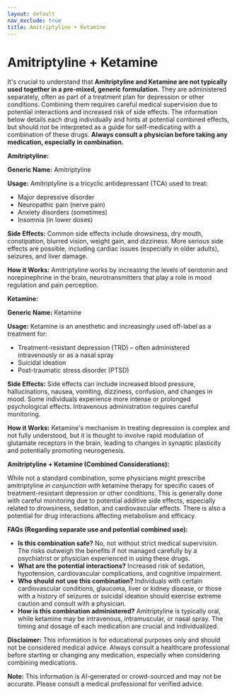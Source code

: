 ```yaml
---
layout: default
nav_exclude: true
title: Amitriptyline + Ketamine
---
```


# Amitriptyline + Ketamine

It's crucial to understand that **Amitriptyline and Ketamine are not typically used together in a pre-mixed, generic formulation.** They are administered separately, often as part of a treatment plan for depression or other conditions.  Combining them requires careful medical supervision due to potential interactions and increased risk of side effects.  The information below details each drug individually and hints at potential combined effects, but should *not* be interpreted as a guide for self-medicating with a combination of these drugs. **Always consult a physician before taking any medication, especially in combination.**

**Amitriptyline:**

**Generic Name:** Amitriptyline

**Usage:** Amitriptyline is a tricyclic antidepressant (TCA) used to treat:
* Major depressive disorder
* Neuropathic pain (nerve pain)
* Anxiety disorders (sometimes)
* Insomnia (in lower doses)

**Side Effects:** Common side effects include drowsiness, dry mouth, constipation, blurred vision, weight gain, and dizziness. More serious side effects are possible, including cardiac issues (especially in older adults), seizures, and liver damage.

**How it Works:** Amitriptyline works by increasing the levels of serotonin and norepinephrine in the brain, neurotransmitters that play a role in mood regulation and pain perception.

**Ketamine:**

**Generic Name:** Ketamine

**Usage:** Ketamine is an anesthetic and increasingly used off-label as a treatment for:
* Treatment-resistant depression (TRD) – often administered intravenously or as a nasal spray
* Suicidal ideation
* Post-traumatic stress disorder (PTSD)

**Side Effects:**  Side effects can include increased blood pressure, hallucinations, nausea, vomiting, dizziness, confusion, and changes in mood.  Some individuals experience more intense or prolonged psychological effects.  Intravenous administration requires careful monitoring.

**How it Works:** Ketamine's mechanism in treating depression is complex and not fully understood, but it is thought to involve rapid modulation of glutamate receptors in the brain, leading to changes in synaptic plasticity and potentially promoting neurogenesis.


**Amitriptyline + Ketamine (Combined Considerations):**

While not a standard combination, some physicians might prescribe amitriptyline *in conjunction with* ketamine therapy for specific cases of treatment-resistant depression or other conditions.  This is generally done with careful monitoring due to potential additive side effects, especially related to drowsiness, sedation, and cardiovascular effects.  There is also a potential for drug interactions affecting metabolism and efficacy.

**FAQs (Regarding separate use and potential combined use):**

* **Is this combination safe?** No, not without strict medical supervision.  The risks outweigh the benefits if not managed carefully by a psychiatrist or physician experienced in using these drugs.
* **What are the potential interactions?**  Increased risk of sedation, hypotension, cardiovascular complications, and cognitive impairment.
* **Who should not use this combination?** Individuals with certain cardiovascular conditions, glaucoma, liver or kidney disease, or those with a history of seizures or suicidal ideation should exercise extreme caution and consult with a physician.
* **How is this combination administered?**  Amitriptyline is typically oral, while ketamine may be intravenous, intramuscular, or nasal spray.  The timing and dosage of each medication are crucial and individualized.


**Disclaimer:** This information is for educational purposes only and should not be considered medical advice. Always consult a healthcare professional before starting or changing any medication, especially when considering combining medications.


**Note:** This information is AI-generated or crowd-sourced and may not be accurate. Please consult a medical professional for verified advice.